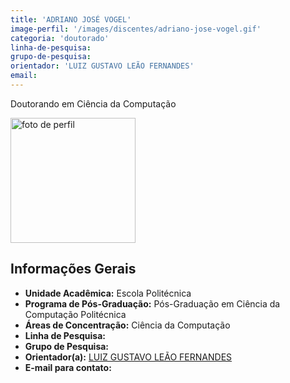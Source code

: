 ```yaml
---
title: 'ADRIANO JOSÉ VOGEL'
image-perfil: '/images/discentes/adriano-jose-vogel.gif'
categoria: 'doutorado'
linha-de-pesquisa:
grupo-de-pesquisa:
orientador: 'LUIZ GUSTAVO LEÃO FERNANDES'
email:
---
```


Doutorando em Ciência da Computação

<img src="{{site.baseurl}}/images/discentes/adriano-jose-vogel.gif" alt="foto de perfil" width="200"/>

## Informações Gerais

- **Unidade Acadêmica:** Escola Politécnica
- **Programa de Pós-Graduação:** Pós-Graduação em Ciência da Computação Politécnica
- **Áreas de Concentração:** Ciência da Computação
- **Linha de Pesquisa:**
- **Grupo de Pesquisa:**
- **Orientador(a):** [LUIZ GUSTAVO LEÃO FERNANDES](http://www.pucrs.br/pesquisadores/luiz-gustavo-leao-fernandes/)
- **E-mail para contato:**
